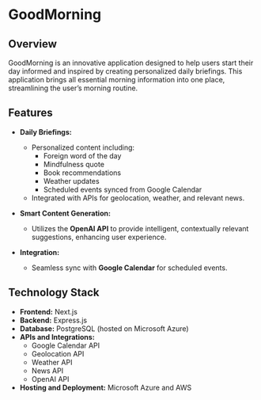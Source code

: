 # GoodMorning

## Overview

GoodMorning is an innovative application designed to help users start their day informed and inspired by creating personalized daily briefings. This application brings all essential morning information into one place, streamlining the user’s morning routine.

## Features

- **Daily Briefings:** 
  - Personalized content including:
    - Foreign word of the day
    - Mindfulness quote
    - Book recommendations
    - Weather updates
    - Scheduled events synced from Google Calendar
  - Integrated with APIs for geolocation, weather, and relevant news.
  
- **Smart Content Generation:**
  - Utilizes the **OpenAI API** to provide intelligent, contextually relevant suggestions, enhancing user experience.

- **Integration:**
  - Seamless sync with **Google Calendar** for scheduled events.

## Technology Stack

- **Frontend:** Next.js
- **Backend:** Express.js
- **Database:** PostgreSQL (hosted on Microsoft Azure)
- **APIs and Integrations:**
  - Google Calendar API
  - Geolocation API
  - Weather API
  - News API
  - OpenAI API
- **Hosting and Deployment:** Microsoft Azure and AWS

